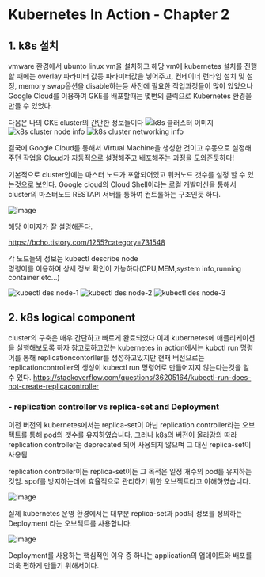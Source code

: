 # Kubernetes In Action - Chapter 2
## 1. k8s 설치
vmware 환경에서 ubunto linux vm을 설치하고 해당 vm에 kubernetes 설치를 진행할 때에는 overlay 파라미터 값등 파라미터값을 넣어주고, 컨테이너 런타임 설치 및 설정, memory swap옵션을 disable하는등 사전에 필요한 작업과정들이 많이 있었으나 Google Cloud를 이용하여 GKE를 배포할때는 몇번의 클릭으로 Kubernetes 환경을 만들 수 있었다.



다음은 나의 GKE cluster의 간단한 정보들이다
![k8s 클러스터 이미지](https://user-images.githubusercontent.com/98390642/151022339-a28c9508-cd96-48d7-8422-3e6bd28e0b8e.png)
![k8s cluster node info](https://user-images.githubusercontent.com/98390642/151022362-753b2f02-2c1a-46d1-8813-c5d16cecaedb.png)
![k8s cluster networking info](https://user-images.githubusercontent.com/98390642/151022371-caf36ed0-66fe-4a61-b57a-cb0687526278.png)

결국에 Google Cloud를 통해서 Virtual Machine을 생성한 것이고 수동으로 설정해주던 작업을 Cloud가 자동적으로 설정해주고 배포해주는 과정을 도와준듯하다!

기본적으로 cluster안에는 마스터 노드가 포함되어있고 워커노드 갯수를 설정 할 수 있는것으로 보인다.
 Google cloud의 Cloud Shell이라는 로컬 개발머신을 통해서 cluster의 마스터노드 RESTAPI 서버를 통하여 컨트롤하는 구조인듯 하다.
 
![image](https://user-images.githubusercontent.com/98390642/151024097-2258683d-4ed7-4117-b1a7-7a9e7567c253.png)

해당 이미지가 잘 설명해준다.

https://bcho.tistory.com/1255?category=731548

각 노드들의 정보는 
kubectl describe node <node-name>  
명령어를 이용하여 상세 정보 확인이 가능하다(CPU,MEM,system info,running container etc...)

![kubectl des node-1](https://user-images.githubusercontent.com/98390642/151025088-9af900de-341e-4d99-89b1-43d5660f23cc.png)
![kubectl des node-2](https://user-images.githubusercontent.com/98390642/151025091-c3eb7f7b-3d25-4d61-81c6-de7095a7f09b.png)
![kubectl des node-3](https://user-images.githubusercontent.com/98390642/151025093-363f2927-7408-42f6-b9e8-784c4b6d2c23.png)

## 2.  k8s logical component
cluster의 구축은 매우 간단하고 빠르게 완료되었다 이제 kubernetes에 애플리케이션을 실행해보도록 하자
참고로하고있는 kubernetes in action에서는 kubctl run 명령어를 통해 replicationcontorller를 생성하고있지만
  현재 버전으로는 replicationcontroller의 생성이 kubectl run 명령어로 만들어지지 않는다는것을 알 수 있다.
  https://stackoverflow.com/questions/36205164/kubectl-run-does-not-create-replicacontroller
  
### - replication controller vs replica-set and Deployment
 이전 버전의 kubernetes에서는 replica-set이 아닌 replication controller라는 오브젝트를 통해 pod의 갯수를 유지하였습니다.
 그러나 k8s의 버전이 올라감의 따라 replication controller는 deprecated 되어 사용되지 않으며 그 대신 replica-set이 사용됨
 
 replication controller이든 replica-set이든 그 목적은 일정 개수의 pod를 유지하는 것임.
 spof를 방지하는데에 효율적으로 관리하기 위한 오브젝트라고 이해하였습니다.
 
 ![image](https://user-images.githubusercontent.com/98390642/151136605-477fc989-36d7-4d42-943e-48ee11d458c6.png)

 
 실제 kubernetes 운영 환경에서는 대부분 replica-set과 pod의 정보를 정의하는 Deployment 라는 오브젝트를 사용합니다.
 
 ![image](https://user-images.githubusercontent.com/98390642/151137155-2e7a4fae-6613-44ac-916c-2afdd08dbdc7.png)

 Deployment를 사용하는 핵심적인 이유 중 하나는 application의 업데이트와 배포를 더욱 편하게 만들기 위해서이다.
  

